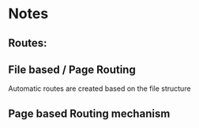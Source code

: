 # Notes

Routes:
----
## File based / Page Routing
Automatic routes are created based on the file structure

## Page based Routing mechanism